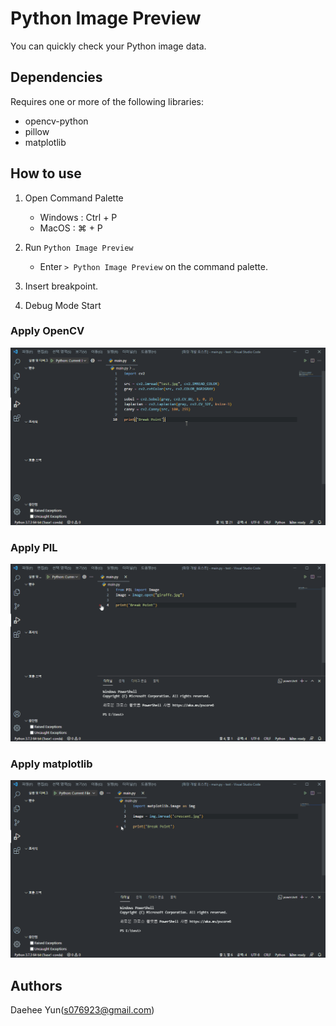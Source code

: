 # Python Image Preview

You can quickly check your Python image data.

## Dependencies

Requires one or more of the following libraries:

- opencv-python
- pillow
- matplotlib

## How to use

1. Open Command Palette
	- Windows : Ctrl + P
	- MacOS : ⌘ + P
2. Run `Python Image Preview`
	- Enter `> Python Image Preview` on the command palette.

3. Insert breakpoint.

4. Debug Mode Start

### Apply OpenCV

![OpenCV](images/OpenCV.gif)

### Apply PIL

![OpenCV](images/PIL.gif)

### Apply matplotlib

![OpenCV](images/matplotlib.gif)

## Authors

Daehee Yun(s076923@gmail.com)
